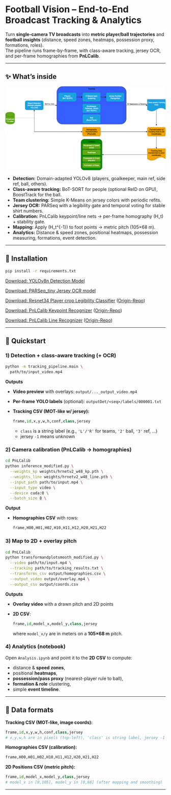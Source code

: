 # Football Vision – End-to-End Broadcast Tracking & Analytics

Turn **single-camera TV broadcasts** into **metric player/ball trajectories** and **football insights** (distance, speed zones, heatmaps, possession proxy, formations, roles).  
The pipeline runs frame-by-frame, with class-aware tracking, jersey OCR, and per-frame homographies from **PnLCalib**.

---

## ✨ What’s inside

![Pipeline overview](FlowChart-FootballVision.png)

- **Detection:** Domain-adapted YOLOv8 (players, goalkeeper, main ref, side ref, ball, others).  
- **Class-aware tracking:** BoT-SORT for people (optional ReID on GPU), BoostTrack for the ball.  
- **Team clustering:** Simple K-Means on jersey colors with periodic refits.  
- **Jersey OCR:** PARSeq with a legibility gate and temporal voting for stable shirt numbers.  
- **Calibration:** PnLCalib keypoint/line nets → per-frame homography \(H_t\) + stability gate.  
- **Mapping:** Apply \(H_t^{-1}\) to foot points → metric pitch (105×68 m).  
- **Analytics:** Distance & speed zones, positional heatmaps, possession measuring, formations, event detection.  

---

## 🔧 Installation

```bash
pip install -r requirements.txt
```

[Download: YOLOv8n Detection Model](https://drive.google.com/file/d/12IXHinCVM11RLdvfDjxtEtJCMhZ8gpx7/view?usp=drive_link)

[Download: PARSeq_tiny Jersey OCR model](https://drive.google.com/file/d/1Xky1MpSMXt6KopSG24paXqxRNLbh3fJB/view?usp=drive_link)

[Download: Resnet34 Player crop Legibility Classifier](https://drive.google.com/file/d/1aUF4f4T5FQTEpK5tBAoQi9U4dlVwPLZs/view?usp=sharing) ([Origin-Repo](https://github.com/mkoshkina/jersey-number-pipeline))

[Download: PnLCalib Keypoint Recognizer](https://drive.google.com/file/d/1VZtllKJKb5FeTOfR2cVGfQRjz4YzyUtm/view?usp=sharing) ([Origin-Repo](https://github.com/mguti97/PnLCalib))

[Download: PnLCalib Line Recognizer](https://drive.google.com/file/d/1Y7S_Cvrt-KvPImQFLKCeVvTEYfPXTxrm/view?usp=sharing) ([Origin-Repo](https://github.com/mguti97/PnLCalib))

---

## 🚀 Quickstart

### 1) Detection + class-aware tracking (+ OCR)

```bash
python -m tracking_pipeline.main \
  path/to/input_video.mp4
```

**Outputs**

- **Video preview** with overlays: `output/..._output_video.mp4`  
- **Per-frame YOLO labels** (optional): `outputDet/<seq>/labels/000001.txt`  
- **Tracking CSV (MOT-like w/ jersey):**

  ```python
  frame,id,x,y,w,h,conf,class,jersey
  ```

  - `class` is a string label (e.g., `'L'/'R'` for teams, `'2'` ball, `'3'` ref, …)
  - jersey `-1` means unknown

### 2) Camera calibration (PnLCalib → homographies)

```bash
cd PnLCalib
python inference_modified.py \
  --weights_kp weights/hrnetv2_w48_kp.pth \
  --weights_line weights/hrnetv2_w48_line.pth \
  --input_path path/to/input.mp4 \
  --input_type video \
  --device cuda:0 \
  --batch_size 8 \
```

**Output**

- **Homographies CSV** with rows:

  ```python
  frame,H00,H01,H02,H10,H11,H12,H20,H21,H22
  ```

### 3) Map to 2D + overlay pitch

```bash
cd PnLCalib
python transformandplotsmooth_modified.py \
  --video path/to/input.mp4 \
  --tracking path/to/tracking_results.txt \
  --transforms_csv output/homographies.csv \
  --output_video output/overlay.mp4 \
  --output_csv output/coords.csv
```

**Outputs**

- **Overlay video** with a drawn pitch and 2D points  
- **2D CSV**:

  ```python
  frame,id,model_x,model_y,class,jersey
  ```

  where `model_x/y` are in meters on a **105×68 m** pitch.

### 4) Analytics (notebook)

Open `Analysis.ipynb` and point it to the **2D CSV** to compute:

- distance & **speed zones**,
- positional **heatmaps**,
- **possession/pass proxy** (nearest-player rule to ball),
- **formation & role** clustering,
- simple **event timeline**.

---

## 📄 Data formats

**Tracking CSV (MOT-like, image coords):**

```python
frame,id,x,y,w,h,conf,class,jersey
# x,y,w,h are in pixels (top-left), 'class' is string label, jersey -1 = unknown
```

**Homographies CSV (calibration):**

```python
frame,H00,H01,H02,H10,H11,H12,H20,H21,H22
```

**2D Positions CSV (metric pitch):**

```python
frame,id,model_x,model_y,class,jersey
# model_x in [0,105], model_y in [0,68] (after mapping and smoothing)
```

---
